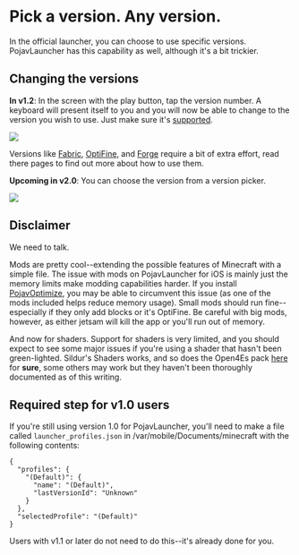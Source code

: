 # Pick a version. Any version.

In the official launcher, you can choose to use specific versions. PojavLauncher has this capability as well, although it's a bit trickier.

## Changing the versions
**In v1.2**: In the screen with the play button, tap the version number. A keyboard will present itself to you and you will now be able to change to the version you wish to use. Just make sure it's [supported](../../../about-pojavlauncher/supported-versions.md).

![](https://raw.githubusercontent.com/PojavLauncherTeam/website-assets/main/ios/MOV_0134.gif)

Versions like [Fabric](non-vanilla/fabric), [OptiFine](non-vanilla/optifine), and [Forge](non-vanilla/forge) require a bit of extra effort, read there pages to find out more about how to use them.

**Upcoming in v2.0**: You can choose the version from a version picker.

![](https://cdn.discordapp.com/attachments/835802833878122577/906205245749747752/IMG_0275.jpg)

## Disclaimer

We need to talk.

Mods are pretty cool--extending the possible features of Minecraft with a simple file. The issue with mods on PojavLauncher for iOS is mainly just the memory limits make modding capabilities harder. If you install [PojavOptimize](performance), you may be able to circumvent this issue (as one of the mods included helps reduce memory usage). Small mods should run fine--especially if they only add blocks or it's OptiFine. Be careful with big mods, however, as either jetsam will kill the app or you'll run out of memory.

And now for shaders. Support for shaders is very limited, and you should expect to see some major issues if you're using a shader that hasn't been green-lighted. Sildur's Shaders works, and so does the Open4Es pack [here](https://github.com/Open4Es/Open4Es-Shader-Android) for **sure**, some others may work but they haven't been thoroughly documented as of this writing.

## Required step for v1.0 users

If you're still using version 1.0 for PojavLauncher, you'll need to make a file called `launcher_profiles.json` in /var/mobile/Documents/minecraft with the following contents:

```
{
  "profiles": {
    "(Default)": {
      "name": "(Default)",
      "lastVersionId": "Unknown"
    }
  },
  "selectedProfile": "(Default)"
}
```

Users with v1.1 or later do not need to do this--it's already done for you.
